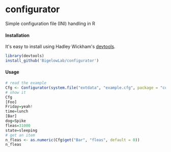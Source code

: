 # configurator

Simple configuration file (INI) handling in R

#### Installation
It's easy to install using Hadley Wickham's [devtools](http://cran.r-project.org/web/packages/devtools/index.html).

```r
library(devtools)
install_github('BigelowLab/configurator')
```

#### Usage

```R
# read the example
Cfg <- Configurator(system.file("extdata", "example.cfg", package = "configurator"))
# show it
Cfg
[Foo]
Friday=yeah!
time=lunch
[Bar]
dog=Spike    
fleas=31000
state=sleeping
# get an item
n_fleas <- as.numeric(Cfg$get("Bar", "fleas", default = 0))
n_fleas
```
